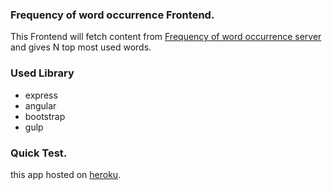 ### Frequency of word occurrence Frontend. 
This Frontend will fetch content from [Frequency of word occurrence server](https://github.com/pawangspandey/frequency-of-word-occurrence-server) and gives N top most used words.

### Used Library

* express
* angular
* bootstrap
* gulp

### Quick Test.
this app hosted on [heroku](https://fathomless-river-47829.herokuapp.com/words).